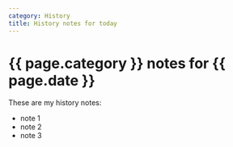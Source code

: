 ```yaml
---
category: History
title: History notes for today
---
```


# {{ page.category }} notes for {{ page.date }}

These are my history notes:

- note 1
- note 2
- note 3